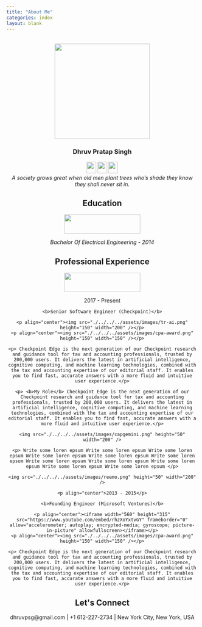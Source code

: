 ```yaml
---
title: "About Me"
categories: index
layout: blank
---
```

<br/>
<div align="center">
  <img src="./../../../assets/images/dps2.png" height="250" width="250"/>
  <h3>Dhruv Pratap Singh</h3>
  <div>
    <img src="./../../../assets/images/favicon.png" height="30" width="25"/>
    <img src="./../../../assets/images/favicon.png" height="30" width="25"/>
    <img src="./../../../assets/images/favicon.png" height="30" width="25"/>
  </div>
  <i>A society grows great when old men plant trees who’s shade they know they shall never sit in.</i>
</div>

<main class="archive">
  <article align="center">
    <h1>Education</h1>
    <img src="./../../../assets/images/umn.png" height="50" width="200" />
    <p align="center"><i>Bachelor Of Electrical Engineering - 2014</i></p>
  </article>

  <article align="center">
    <h1>Professional Experience</h1>
    <img src="./../../../assets/images/tr.png" height="50" width="200" />
    <p align="center">2017 - Present</p>

    <b>Senior Software Engineer (Checkpoint)</b>

    <p align="center"><img src="./../../../assets/images/tr-ai.png" height="150" width="200" /></p>
    <p align="center"><img src="./../../../assets/images/cpa-award.png" height="150" width="150" /></p>

    <p> Checkpoint Edge is the next generation of our Checkpoint research and guidance tool for tax and accounting professionals, trusted by 200,000 users. It delivers the latest in artificial intelligence, cognitive computing, and machine learning technologies, combined with the tax and accounting expertise of our editorial staff. It enables you to find fast, accurate answers with a more fluid and intuitive user experience.</p>

    <p> <b>My Role</b> Checkpoint Edge is the next generation of our Checkpoint research and guidance tool for tax and accounting professionals, trusted by 200,000 users. It delivers the latest in artificial intelligence, cognitive computing, and machine learning technologies, combined with the tax and accounting expertise of our editorial staff. It enables you to find fast, accurate answers with a more fluid and intuitive user experience.</p>

    <img src="./../../../assets/images/capgemini.png" height="50" width="200" />

    <p> Write some loren epsum Write some loren epsum Write some loren epsum Write some loren epsum Write some loren epsum Write some loren epsum Write some loren epsum Write some loren epsum Write some loren epsum Write some loren epsum Write some loren epsum </p>

    <img src="./../../../assets/images/reemo.png" height="50" width="200" />

    <p align="center">2013 - 2015</p>

    <b>Founding Engineer (Microsoft Ventures)</b>

    <p align="center"><iframe width="560" height="315" src="https://www.youtube.com/embed/rhzXoYxtvGY" frameborder="0" allow="accelerometer; autoplay; encrypted-media; gyroscope; picture-in-picture" allowfullscreen></iframe></p>
    <p align="center"><img src="./../../../assets/images/cpa-award.png" height="150" width="150" /></p>

    <p> Checkpoint Edge is the next generation of our Checkpoint research and guidance tool for tax and accounting professionals, trusted by 200,000 users. It delivers the latest in artificial intelligence, cognitive computing, and machine learning technologies, combined with the tax and accounting expertise of our editorial staff. It enables you to find fast, accurate answers with a more fluid and intuitive user experience.</p>
  </article>

  <!-- <article>
  ## Tech Stack

  #### Languages
    1. python
    1. Java
    1. Javascript

  #### Cloud Platforms
    1. AWS (*Certified Solutions Architect - Associate*)
    1. GCP

  #### Visualizations
    1. Tableau
    1. D3.js

  #### Data Engineering
    1. Productionalizing ML Models
    1. Containers (Docker, Kubernetes)
    1. Hadoop
    1. Linux

  #### Familiar AI libraries
    1. Tensorflow
    1. SciKit Learn
  </article> -->

  <article>
    <h1 align="center">
      Let's Connect
    </h1>
    <p align="center">dhruvpsg@gmail.com | +1 612-227-2734 | New York City, New York, USA</p>
  </article>
</main>
